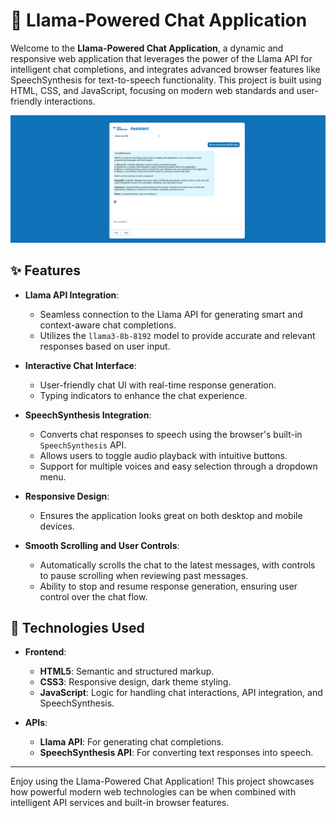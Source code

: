 # 🦙 Llama-Powered Chat Application

Welcome to the **Llama-Powered Chat Application**, a dynamic and responsive web application that leverages the power of the Llama API for intelligent chat completions, and integrates advanced browser features like SpeechSynthesis for text-to-speech functionality. This project is built using HTML, CSS, and JavaScript, focusing on modern web standards and user-friendly interactions.

![Cover Image](./assets/thumbnail.png)

## ✨ Features

- **Llama API Integration**:
  - Seamless connection to the Llama API for generating smart and context-aware chat completions.
  - Utilizes the `llama3-8b-8192` model to provide accurate and relevant responses based on user input.
- **Interactive Chat Interface**:

  - User-friendly chat UI with real-time response generation.
  - Typing indicators to enhance the chat experience.

- **SpeechSynthesis Integration**:

  - Converts chat responses to speech using the browser's built-in `SpeechSynthesis` API.
  - Allows users to toggle audio playback with intuitive buttons.
  - Support for multiple voices and easy selection through a dropdown menu.

- **Responsive Design**:

  - Ensures the application looks great on both desktop and mobile devices.

- **Smooth Scrolling and User Controls**:
  - Automatically scrolls the chat to the latest messages, with controls to pause scrolling when reviewing past messages.
  - Ability to stop and resume response generation, ensuring user control over the chat flow.

## 🚀 Technologies Used

- **Frontend**:

  - **HTML5**: Semantic and structured markup.
  - **CSS3**: Responsive design, dark theme styling.
  - **JavaScript**: Logic for handling chat interactions, API integration, and SpeechSynthesis.

- **APIs**:
  - **Llama API**: For generating chat completions.
  - **SpeechSynthesis API**: For converting text responses into speech.

---

Enjoy using the Llama-Powered Chat Application! This project showcases how powerful modern web technologies can be when combined with intelligent API services and built-in browser features.
